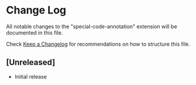 # Change Log

All notable changes to the "special-code-annotation" extension will be documented in this file.

Check [Keep a Changelog](http://keepachangelog.com/) for recommendations on how to structure this file.

## [Unreleased]

- Initial release